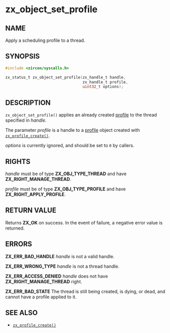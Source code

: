 # zx_object_set_profile

## NAME

<!-- Updated by update-docs-from-fidl, do not edit. -->

Apply a scheduling profile to a thread.

## SYNOPSIS

<!-- Updated by update-docs-from-fidl, do not edit. -->

```c
#include <zircon/syscalls.h>

zx_status_t zx_object_set_profile(zx_handle_t handle,
                                  zx_handle_t profile,
                                  uint32_t options);
```

## DESCRIPTION

`zx_object_set_profile()` applies an already created [profile] to the thread
specified in *handle*.

The parameter *profile* is a handle to a [profile] object created with
[`zx_profile_create()`].

*options* is currently ignored, and should be set to `0` by callers.

[profile]: /docs/reference/kernel_objects/profile.md

## RIGHTS

<!-- Updated by update-docs-from-fidl, do not edit. -->

*handle* must be of type **ZX_OBJ_TYPE_THREAD** and have **ZX_RIGHT_MANAGE_THREAD**.

*profile* must be of type **ZX_OBJ_TYPE_PROFILE** and have **ZX_RIGHT_APPLY_PROFILE**.

## RETURN VALUE

Returns **ZX_OK** on success. In the event of failure, a negative error value is
returned.

## ERRORS

**ZX_ERR_BAD_HANDLE**  *handle* is not a valid handle.

**ZX_ERR_WRONG_TYPE**  *handle* is not a thread handle.

**ZX_ERR_ACCESS_DENIED**  *handle* does not have **ZX_RIGHT_MANAGE_THREAD**
right.

**ZX_ERR_BAD_STATE**  The thread is still being created, is dying, or dead,
and cannot have a profile applied to it.

## SEE ALSO

 - [`zx_profile_create()`]

<!-- References updated by update-docs-from-fidl, do not edit. -->

[`zx_profile_create()`]: profile_create.md
